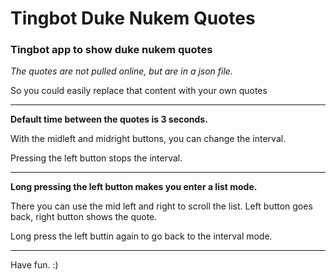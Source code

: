 # Tingbot Duke Nukem Quotes
### Tingbot app to show duke nukem quotes

_The quotes are not pulled online, but are in a json file._

So you could easily replace that content with your own quotes

-----

**Default time between the quotes is 3 seconds.**

With the midleft and midright buttons, you can change the interval.

Pressing the left button stops the interval.

-----

**Long pressing the left button makes you enter a list mode.**

There you can use the mid left and right to scroll the list.
Left button goes back, right button shows the quote.

Long press the left buttin again to go back to the interval mode.

-----

Have fun. :)
